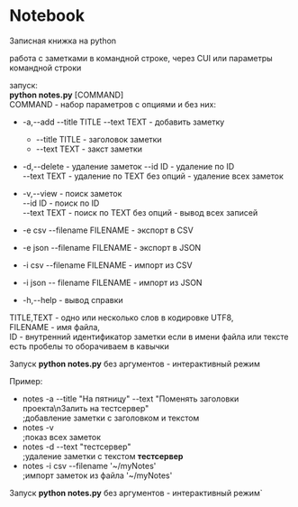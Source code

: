 # Notebook
Записная книжка на python

работа с заметками в командной строке, через CUI или параметры командной строки

запуск:  
__python notes.py__ [COMMAND]   
COMMAND - набор параметров с опциями и без них:
- -a,--add --title TITLE --text TEXT - добавить заметку
    * --title TITLE - заголовок заметки
    * --text TEXT - закст заметки
  

- -d,--delete  - удаление заметок 
    --id ID - удаление по ID  
    --text TEXT - удаление по TEXT
    без опций - удаление всех заметок

 - -v,--view - поиск заметок  
    --id ID - поиск по ID  
    --text TEXT - поиск по TEXT
    без опций - вывод всех записей

- -e csv --filename FILENAME - экспорт в CSV
- -e json --filename FILENAME - экспорт в JSON

- -i csv --filename FILENAME - импорт из CSV
- -i json -- filename FILENAME - импорт из JSON

- -h,--help - вывод справки  

TITLE,TEXT - одно или несколько слов в кодировке UTF8,  
FILENAME - имя файла,  
ID - внутренний идентификатор заметки
если в имени файла или тексте есть пробелы то оборачиваем в кавычки

Запуск __python notes.py__ без аргументов - интерактивный режим

Пример:
- notes -a --title "На пятницу" --text "Поменять заголовки проекта\nЗалить на тестсервер"  
 ;добавление заметки с заголовком и текстом
- notes -v  
 ;показ всех заметок
- notes -d --text "тестсервер"  
 ;удаление заметки с текстом __тестсервер__
- notes -i csv --filename '~/myNotes'  
 ;импорт заметок из файла '~/myNotes'

Запуск __python notes.py__ без аргументов - интерактивный режим`
